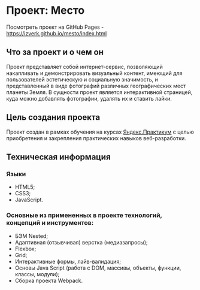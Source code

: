 # Проект: Место

Посмотреть проект на GitHub Pages - https://izverk.github.io/mesto/index.html

## Что за проект и о чем он

Проект представляет собой интернет-сервис, позволяющий накапливать и демонстрировать визуальный контент, имеющий для пользователей эстетическую и социальную значимость, и представленный в виде фотографий различных географических мест планеты Земля.
В сущности проект является интерактивной страницей, куда можно добавлять фотографии, удалять их и ставить лайки.

## Цель создания проекта

Проект создан в рамках обучения на курсах [Яндекс.Практикум](https://practicum.yandex.ru/) с целью приобретения и закрепления практических навыков веб-разработки.

## Техническая информация

### Языки

- HTML5;
- CSS3;
- JavaScript.

### Основные из примененных в проекте технологий, концепций и инструментов:

- БЭМ Nested;
- Адаптивная (отзывчивая) верстка (медиазапросы);
- Flexbox;
- Grid;
- Интерактивные формы, лайв-валидация;
- Основы Java Script (работа с DOM, массивы, объекты, функции, классы, модули);
- Сборка проекта Webpack.

